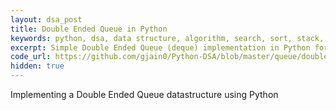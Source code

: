 ```yaml
---
layout: dsa_post
title: Double Ended Queue in Python
keywords: python, dsa, data structure, algorithm, search, sort, stack, queue, tree, heap, graph
excerpt: Simple Double Ended Queue (deque) implementation in Python for beginners and learners
code_url: https://github.com/gjain0/Python-DSA/blob/master/queue/double_ended_queue.py
hidden: true
---
```


Implementing a Double Ended Queue datastructure using Python
